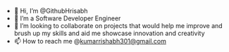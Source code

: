 - 👋 Hi, I’m @GithubHrisabh
- 👀 I’m a Software Developer Engineer
- 💞️ I’m looking to collaborate on projects that would help me improve and brush up my skills and aid me showcase innovation and creativity
- 📫 How to reach me @kumarrishabh301@gmail.com

<!---
GithubHrisabh/GithubHrisabh is a ✨ special ✨ repository because its `README.md` (this file) appears on your GitHub profile.
You can click the Preview link to take a look at your changes.
--->
